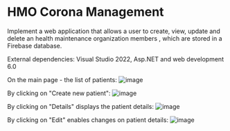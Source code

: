 # HMO Corona Management

Implement a web application that allows a user to create, view, update and delete an health maintenance organization members , which are stored in a Firebase database.

External dependencies:
Visual Studio 2022, Asp.NET and web development 6.0

On the main page - the list of patients:
![image](https://user-images.githubusercontent.com/73187680/197701165-07b74a5a-0a10-4f12-97b8-146e7160a5d1.png)

By clicking on "Create new patient":
![image](https://user-images.githubusercontent.com/73187680/197702581-24a61a2f-e7c9-4d82-87a3-3883d7196fd7.png)

By clicking on "Details" displays the patient details:
![image](https://user-images.githubusercontent.com/73187680/197701864-33faea3c-481d-444f-9fdd-db1201774652.png)

By clicking on "Edit" enables changes on patient details:
![image](https://user-images.githubusercontent.com/73187680/197702052-1985d209-db3c-4fad-84d2-0dcdcc58c3c8.png)
